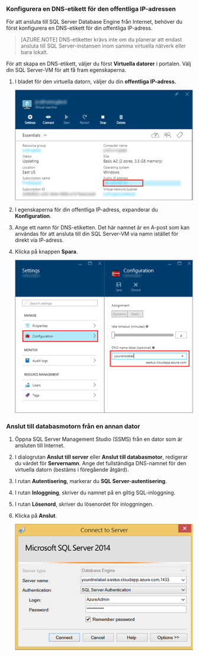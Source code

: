 ### Konfigurera en DNS-etikett för den offentliga IP-adressen

För att ansluta till SQL Server Database Engine från Internet, behöver du först konfigurera en DNS-etikett för din offentliga IP-adress.

> [AZURE.NOTE] DNS-etiketter krävs inte om du planerar att endast ansluta till SQL Server-instansen inom samma virtuella nätverk eller bara lokalt.

För att skapa en DNS-etikett, väljer du först **Virtuella datorer** i portalen. Välj din SQL Server-VM för att få fram egenskaperna.

1. I bladet för den virtuella datorn, väljer du din **offentliga IP-adress.**

    ![offentlig IP-adress](./media/virtual-machines-sql-server-connection-steps/rm-public-ip-address.png)

2. I egenskaperna för din offentliga IP-adress, expanderar du **Konfiguration**.

3. Ange ett namn för DNS-etiketten. Det här namnet är en A-post som kan användas för att ansluta till din SQL Server-VM via namn istället för direkt via IP-adress.

4. Klicka på knappen **Spara**.

    ![dns-etikett](./media/virtual-machines-sql-server-connection-steps/rm-dns-label.png)

### Anslut till databasmotorn från en annan dator

1. Öppna SQL Server Management Studio (SSMS) från en dator som är ansluten till Internet.

2. I dialogrutan **Anslut till server** eller **Anslut till databasmotor**, redigerar du värdet för **Servernamn**. Ange det fullständiga DNS-namnet för den virtuella datorn (bestäms i föregående åtgärd).

3. I rutan **Autentisering**, markerar du **SQL Server-autentisering**.

5. I rutan **Inloggning**, skriver du namnet på en giltig SQL-inloggning.

6. I rutan **Lösenord**, skriver du lösenordet för inloggningen.

7. Klicka på **Anslut**.

    ![ssms anslut](./media/virtual-machines-sql-server-connection-steps/rm-ssms-connect.png)



<!--HONumber=sep16_HO1-->


